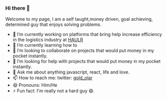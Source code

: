 ### Hi there 👋


Welcome to my page, I am a self taught,money driven, goal achieving, determined guy that enjoys solving problems.

- 🔭 I’m currently working on platforms that bring help increase efficiency in the logistics industry at [HAULR](https://www.haulr.ng)
- 🌱 I’m currently learning how to 
- 👯 I’m looking to collaborate on projects that would put money in my pocket instantly.
- 🤔 I’m looking for help with projects that would put money in my pocket instantly.
- 💬 Ask me about anything javascript, react, life and love.
- 📫 How to reach me: twitter: [gold_olar](http://www.twitter.com/gold_olar)
- 😄 Pronouns: Him/He
- ⚡ Fun fact: I'm really not a hard guy 😄.

